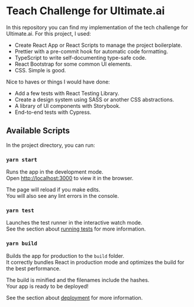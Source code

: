 # Teach Challenge for Ultimate.ai

In this repository you can find my implementation of the tech challenge for Ultimate.ai. For this project, I used:

- Create React App or React Scripts to manage the project boilerplate.
- Prettier with a pre-commit hook for automatic code formatting.
- TypeScript to write self-documenting type-safe code.
- React Bootstrap for some common UI elements.
- CSS. Simple is good.

Nice to haves or things I would have done:

- Add a few tests with React Testing Library.
- Create a design system using SASS or another CSS abstractions.
- A library of UI components with Storybook.
- End-to-end tests with Cypress.

## Available Scripts

In the project directory, you can run:

### `yarn start`

Runs the app in the development mode.\
Open [http://localhost:3000](http://localhost:3000) to view it in the browser.

The page will reload if you make edits.\
You will also see any lint errors in the console.

### `yarn test`

Launches the test runner in the interactive watch mode.\
See the section about [running tests](https://facebook.github.io/create-react-app/docs/running-tests) for more information.

### `yarn build`

Builds the app for production to the `build` folder.\
It correctly bundles React in production mode and optimizes the build for the best performance.

The build is minified and the filenames include the hashes.\
Your app is ready to be deployed!

See the section about [deployment](https://facebook.github.io/create-react-app/docs/deployment) for more information.
